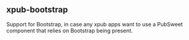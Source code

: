 ## xpub-bootstrap

Support for Bootstrap, in case any xpub apps want to use a PubSweet component that relies on Bootstrap being present.
